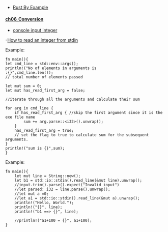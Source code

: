 
- [Rust By Example](https://doc.rust-lang.org/rust-by-example/index.html)

#### [ch06_Conversion](https://doc.rust-lang.org/rust-by-example/conversion.html) 
    
- [console input integer](https://medium.com/@rohanbhatotiya/how-can-we-take-integers-as-an-input-in-rust-8f76ddf51010)

-[How to read an integer from stdin](https://users.rust-lang.org/t/how-to-read-an-integer-from-stdin/57538/17)

Example:

    fn main(){
    let cmd_line = std::env::args();
    println!("No of elements in arguments is 
    :{}",cmd_line.len()); 
    // total number of elements passed

    let mut sum = 0;
    let mut has_read_first_arg = false;

    //iterate through all the arguments and calculate their sum

    for arg in cmd_line {
        if has_read_first_arg { //skip the first argument since it is the exe file name
            sum += arg.parse::<i32>().unwrap();
        }
        has_read_first_arg = true; 
        // set the flag to true to calculate sum for the subsequent arguments.
    }
    println!("sum is {}",sum);
    }

Example:

    fn main(){
        let mut line = String::new();
        let b1 = std::io::stdin().read_line(&mut line).unwrap();
        //input.trim().parse().expect("Invalid input")
        //let parsed: i32 = line.parse().unwrap();
        //let mut a =0;
        //let a1 = std::io::stdin().read_line(&mut a).unwrap();
        println!("Hello, World.");
        println!("{}", line);
        println!("b1 ==> {}", line);
    
        //println!("a1+100 = {}", a1+100);
    }
